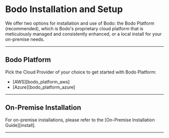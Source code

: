 # Bodo Installation and Setup

We offer two options for installation and use of Bodo: the Bodo Platform (recommended), which is Bodo's proprietary cloud platform that is meticulously managed and consistently enhanced, or a local install for your on-premise needs.

---

## Bodo Platform

Pick the Cloud Provider of your choice to get started with Bodo Platform:

- [AWS][bodo_platform_aws]
- [Azure][bodo_platform_azure]

---

## On-Premise Installation

For on-premise installations, please refer to the [On-Premise Installation Guide][install].

---- 
